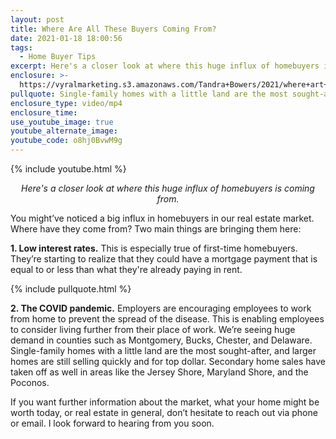 ```yaml
---
layout: post
title: Where Are All These Buyers Coming From?
date: 2021-01-18 18:00:56
tags:
  - Home Buyer Tips
excerpt: Here's a closer look at where this huge influx of homebuyers is coming from.
enclosure: >-
  https://vyralmarketing.s3.amazonaws.com/Tandra+Bowers/2021/where+art+thou+buyers+coming+from.mp4
pullquote: Single-family homes with a little land are the most sought-after.
enclosure_type: video/mp4
enclosure_time:
use_youtube_image: true
youtube_alternate_image:
youtube_code: o8hj0BvwM9g
---
```


{% include youtube.html %}

<p style="text-align: center;"><em>Here's a closer look at where this huge influx of homebuyers is coming from.</em></p>

You might’ve noticed a big influx in homebuyers in our real estate market. Where have they come from? Two main things are bringing them here:

**1\. Low interest rates.** This is especially true of first-time homebuyers. They’re starting to realize that they could have a mortgage payment that is equal to or less than what they're already paying in rent.

{% include pullquote.html %}

**2\. The COVID pandemic.** Employers are encouraging employees to work from home to prevent the spread of the disease. This is enabling employees to consider living further from their place of work. We’re seeing huge demand in counties such as Montgomery, Bucks, Chester, and Delaware. Single-family homes with a little land are the most sought-after, and larger homes are still selling quickly and for top dollar. Secondary home sales have taken off as well in areas like the Jersey Shore, Maryland Shore, and the Poconos.

If you want further information about the market, what your home might be worth today, or real estate in general, don’t hesitate to reach out via phone or email. I look forward to hearing from you soon.
